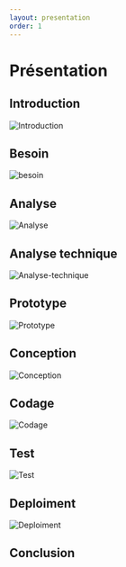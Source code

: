 ```yaml
---
layout: presentation
order: 1
---
```


# Présentation

<!-- new slide -->

## Introduction
![Introduction](../6.Expose-des-phase-de-notre-processus/images/Exposé-des-phase-de-notre-processus.png)
<!-- new slide -->

## Besoin
![besoin](../6.Expose-des-phase-de-notre-processus/images/besoin.png)
<!-- new slide -->


## Analyse 
![Analyse](../6.Expose-des-phase-de-notre-processus/images/analyse.png)
<!-- new slide -->


## Analyse technique
![Analyse-technique](../6.Expose-des-phase-de-notre-processus/images/analyse-technique.png)
<!-- new slide -->

## Prototype
![Prototype](../6.Expose-des-phase-de-notre-processus/images/Prototype.png)
<!-- new slide -->


## Conception
![Conception](../6.Expose-des-phase-de-notre-processus/images/conception.png)
<!-- new slide -->


## Codage
![Codage](../6.Expose-des-phase-de-notre-processus/images/codage.png)
<!-- new slide -->

## Test
![Test](../6.Expose-des-phase-de-notre-processus/images/test.png)
<!-- new slide -->

## Deploiment
![Deploiment](../6.Expose-des-phase-de-notre-processus/images/deploiment.png)
<!-- new slide -->


## Conclusion
